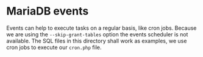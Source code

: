 # MariaDB events
Events can help to execute tasks on a regular basis, like cron jobs. Because we are using the `--skip-grant-tables`
option the events scheduler is not available. The SQL files in this directory shall work as examples, we use cron jobs
to execute our `cron.php` file.
